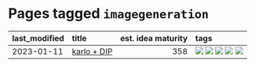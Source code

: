 # Pages tagged `imagegeneration`

|last_modified|title|est. idea maturity|tags
|:---|:---|---:|:---|
|2023-01-11|[karlo + DIP](../karlo-dip.md)|358|[![](https://img.shields.io/badge/tag-deepimageprior-4d5a4)](../tags/deepimageprior.md) [![](https://img.shields.io/badge/tag-experimental-4a3565)](../tags/experimental.md) [![](https://img.shields.io/badge/tag-imagegeneration-e168be)](../tags/imagegeneration.md) [![](https://img.shields.io/badge/tag-prior-96f12e)](../tags/prior.md) [![](https://img.shields.io/badge/tag-wip-6a156e)](../tags/wip.md)|